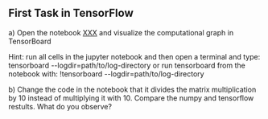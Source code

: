 ## First Task in TensorFlow

a) Open the notebook [XXX](XXX) and visualize the computational graph in TensorBoard

Hint: run all cells in the jupyter notebook and then open a terminal and type: tensorboard --logdir=path/to/log-directory or run tensorboard from the notebook with: !tensorboard --logdir=path/to/log-directory

b) Change the code in the notebook that it divides the matrix multiplication by 10 instead of multiplying it with 10. Compare the numpy and tensorflow restults. What do you observe?

